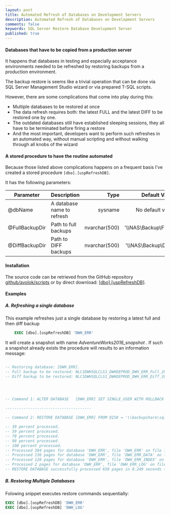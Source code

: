 ```yaml
---
layout: post
title: Automated Refresh of Databases on Development Servers
description: Automated Refresh of Databases on Development Servers
comments: false
keywords: SQL Server Restore Database Development Server
published: true 
---
```


#### Databases that have to be copied from a production server

It happens that databases in testing and especially acceptance environments needed to be refreshed by restoring backups from a production environment.  

The backup restore is seems like a trivial operation that can be done via SQL Server Management Studio wizard or via prepared T-SQL scripts. 

However, there are some complications that come into play during this:

 * Multiple databases to be restored at once
 * The data refresh requires both: the latest FULL and the latest DIFF to be restored one by one.
 * The outdated databases still have established sleeping sessions, they all have to be terminated before firing a restore
 * And the most important, developers want to perform such refreshes in an automated way, without manual scripting and without walking through all knobs of the wizard


#### A stored procedure to have the routine automated

Because those listed above complications happens on a frequent basis I've created a stored procedure  `[dbo].[uspRefreshDB]`. 

<!-- This procedure..

Add section with disclaimer.. -->


It has the following parameters:

| Parameter               | Description                                                                                                                   | Type    | Default Value | 
| ----------------------- |----------------------------------------------------------------------------------------------------------------------------- | --------:| -------------: | 
| @dbName  | A database name to refresh | sysname |  No default value         |         
| @FullBackupDir          | Path to full backups                           | nvarchar(500) | '\\\NAS\Backup\FULL'    |        
| @DiffBackupDir           | Path to DIFF backups                                            | nvarchar(500)     | '\\\NAS\Backup\DIFF'             |


#### Installation

The source code can be retrieved from the GitHub repository [github/avolok/scripts](https://github.com/avolok/scripts/tree/master/DBA) or by direct download: [[dbo].[uspRefreshDB]](https://raw.githubusercontent.com/avolok/scripts/master/DBA/uspRefreshDB.sql).



#### Examples

##### A.	Refreshing a single database

This example refreshes just a single database by restoring a latest full and then diff backup

```sql
    EXEC [dbo].[uspRefreshDB] 'DWH_ERR' 
```

It will create a snapshot with name *AdventureWorks2016_snapshot* . If such a snapshot already exists the procedure will results to an information message:

```sql

-- Restoring database: [DWH_ERR]. 
-- Full backup to be restored: NLC1DWHSQLCLS1_DWHDEPROD_DWH_ERR_Full_20190915_030700.BAK
-- Diff backup to be restored: NLC1DWHSQLCLS1_DWHDEPROD_DWH_ERR_Diff_20190914_043839.BAK




-- Command 1: ALTER DATABASE   [DWH_ERR] SET SINGLE_USER WITH ROLLBACK IMMEDIATE

--------------------------------------
	
-- Command 2: RESTORE DATABASE [DWH_ERR] FROM DISK = '\\backupshare\sql_backups\Regular\Full\NLC1DWHSQLCLS1\NLC1DWHSQLCLS1_DWHDEPROD_DWH_ERR_Full_20190915_030700.BAK' WITH NORECOVERY, REPLACE, STATS=20

-- 39 percent processed.
-- 59 percent processed.
-- 78 percent processed.
-- 98 percent processed.
-- 100 percent processed.
-- Processed 384 pages for database 'DWH_ERR', file 'DWH_ERR' on file 1.
-- Processed 136 pages for database 'DWH_ERR', file 'DWH_ERR_DATA' on file 1.
-- Processed 128 pages for database 'DWH_ERR', file 'DWH_ERR_INDEX' on file 1.
-- Processed 2 pages for database 'DWH_ERR', file 'DWH_ERR_LOG' on file 1.
-- RESTORE DATABASE successfully processed 650 pages in 0.249 seconds (20.364 MB/sec).

```


##### B.	Restoring Multiple Databases 

Folowing snippet executes restore commands sequentially:


```sql
EXEC [dbo].[uspRefreshDB] 'DWH_ERR'
EXEC [dbo].[uspRefreshDB] 'DWH_LOG'
```


